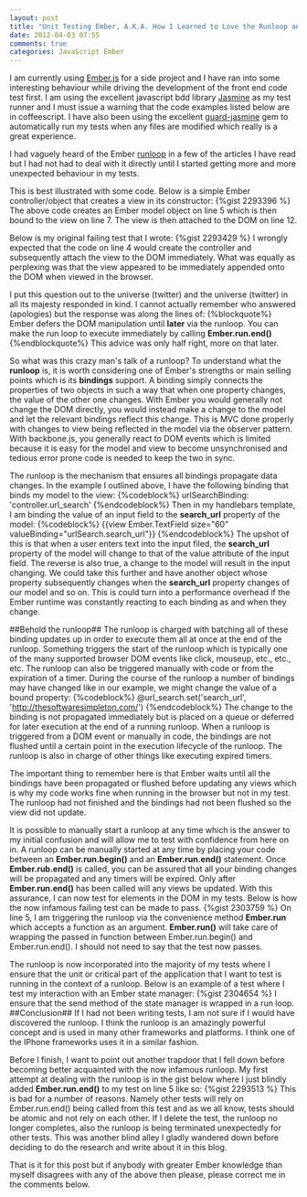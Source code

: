 ```yaml
---
layout: post
title: "Unit Testing Ember, A.K.A. How I Learned to Love the Runloop and Stop Worrying"
date: 2012-04-03 07:55
comments: true
categories: JavaScript Ember
---
```

I am currently using <a href="http://emberjs.com/">Ember.js</a> for a side project and I have ran into some interesting behaviour while driving the development of the front end code test first.  I am using the excellent javascript bdd library <a href="http://pivotal.github.com/jasmine/" target="_blank">Jasmine</a> as my test runner and I must issue a warning that the code examples listed below are in coffeescript.  I have also been using the excellent <a href="https://github.com/netzpirat/guard-jasmine">guard-jasmine</a> gem to automatically run my tests when any files are modified which really is a great experience.  

I had vaguely heard of the Ember <a href="http://blog.sproutcore.com/the-run-loop-part-1/">runloop</a> in a few of the articles I have read but I had not had to deal with it directly until I started getting more and more unexpected behaviour in my tests.

This is best illustrated with some code.  Below is a simple Ember controller/object that creates a view in its constructor:
{%gist 2293396 %}
The above code creates an Ember model object on line 5 which is then bound to the view on line 7.  The view is then attached to the DOM on line 12. 

Below is my original failing test that I wrote:
{%gist 2293429 %}
I wrongly expected that the code on line 4 would create the controller and subsequently attach the view to the DOM immediately.  What was equally as perplexing was that the view appeared to be immediately appended onto the DOM when viewed in the browser.

I put this question out to the universe (twitter) and the universe (twitter) in all its majesty responded in kind.  I cannot actually remember who answered (apologies) but the response was along the lines of:
{%blockquote%}
Ember defers the DOM manipulation until <strong>later</strong> via the runloop.  You can make the run loop to execute immediately by calling <strong>Ember.run.end()</strong>
{%endblockquote%}
This advice was only half right, more on that later.

So what was this crazy man's talk of a runloop?  To understand what the **runloop** is, it is worth considering one of Ember's strengths or main selling points which is its **bindings** support.  A binding simply connects the properties of two objects in such a way that when one property changes, the value of the other one changes.  With Ember you would generally not change the DOM directly, you would instead make a change to the model and let the relevant bindings reflect this change.  This is MVC done properly with changes to view being reflected in the model via the observer pattern.  With backbone.js, you generally react to DOM events which is limited because it is easy for the model and view to become unsynchronised and tedious error prone code is needed to keep the two in sync. 

The runloop is the mechanism that ensures all bindings propagate data changes.  In the example I outlined above, I have the following binding that binds my model to the view:
{%codeblock%}
urlSearchBinding: 'controller.url_search'
{%endcodeblock%}
Then in my handlebars template, I am binding the value of an input field to the **search_url** property of the model:
{%codeblock%}
\{\{view Ember.TextField size="60" valueBinding="urlSearch.search_url"\}\}
{%endcodeblock%}
The upshot of this is that when a user enters text into the input filed, the **search_url** property of the model will change to that of the value attribute of the input field.  The reverse is also true, a change to the model will result in the input changing.  We could take this further and have another object whose property subsequently changes when the **search_url** property changes of our model and so on.  This is could turn into a performance overhead if the Ember runtime was constantly reacting to each binding as and when they change.  

##Behold the runloop##
The runloop is charged with batching all of these binding updates up in order to execute them all at once at the end of the runloop.  Something triggers the start of the runloop which is typically one of the many supported browser DOM events like click, mouseup, etc., etc., etc.  The runloop can also be triggered manually with code or from the expiration of a timer.  During the course of the runloop a number of bindings may have changed like in our example, we might change the value of a bound property:
{%codeblock%}
@url_search.set('search_url', 'http://thesoftwaresimpleton.com/')
{%endcodeblock%}
The change to the binding is not propagated immediately but is placed on a queue or deferred for later execution at the end of a running runloop.  When a runloop is triggered from a DOM event or manually in code, the bindings are not flushed until a certain point in the execution lifecycle of the runloop.  The runloop is also in charge of other things like executing expired timers.  

The important thing to remember here is that Ember waits until all the bindings have been propagated or flushed before updating any views which is why my code works fine when running in the browser but not in my test.  The runloop had not finished and the bindings had not been flushed so the view did not update.

It is possible to manually start a runloop at any time which is the answer to my initial confusion and will allow me to test with confidence from here on in.  A runloop can be manually started at any time by placing your code between an **Ember.run.begin()** and an **Ember.run.end()** statement.  Once **Ember.rub.end()** is called, you can be assured that all your binding changes will be propagated and any timers will be expired.  Only after **Ember.run.end()** has been called will any views be updated.  With this assurance, I can now test for elements in the DOM in my tests.  Below is how the now infamous failing test can be made to pass. 
{%gist 2303759 %}
On line 5, I am triggering the runloop via the convenience method **Ember.run** which accepts a function as an argument.  **Ember.run()** will take care of wrapping the passed in function between Ember.run.begin() and Ember.run.end().  I should not need to say that the test now passes.

The runloop is now incorporated into the majority of my tests where I ensure that the unit or critical part of the application that I want to test is running in the context of a runloop.  Below is an example of a test where I test my interaction with an Ember state manager:
{%gist 2304654 %}
I ensure that the send method of the state manager is wrapped in a run loop.
##Conclusion##
If I had not been writing tests, I am not sure if I would have discovered the runloop.  I think the runloop is an amazingly powerful concept and is used in many other frameworks and platforms.  I think one of the IPhone frameworks uses it in a similar fashion.  

Before I finish, I want to point out another trapdoor that I fell down before becoming better acquainted with the now infamous runloop.
My first attempt at dealing with the runloop is in the gist below where I just blindly added **Ember.run.end()** to my test on line 5 like so:
{%gist 2293513 %}
This is bad for a number of reasons.  Namely other tests will rely on Ember.run.end() being called from this test and as we all know, tests should be atomic and not rely on each other.  If I delete the test, the runloop no longer completes, also the runloop is being terminated unexpectedly for other tests.  This was another blind alley I gladly wandered down before deciding to do the research and write about it in this blog.

That is it for this post but if anybody with greater Ember knowledge than myself disagrees with any of the above then please, please correct me in the comments below.